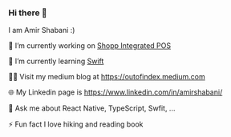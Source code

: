 ### Hi there 👋

<!--
**Schabaani/Schabaani** is a ✨ _special_ ✨ repository because its `README.md` (this file) appears on your GitHub profile.

Here are some ideas to get you started:

- 🔭 I’m currently working on ...
- 🌱 I’m currently learning ...
- 👯 I’m looking to collaborate on ...
- 🤔 I’m looking for help with ...
- 💬 Ask me about ...
- 📫 How to reach me: ...
- 😄 Pronouns: ...
- ⚡ Fun fact: ...
-->
I am Amir Shabani :)

🔭 I’m currently working on [Shopp Integrated POS](https://shopp.ir/?p=654)

🌱 I’m currently learning [Swift](https://github.com/Schabaani/ios-development-journey)

👨‍💻 Visit my medium blog at https://outofindex.medium.com

🌐 My Linkedin page is https://www.linkedin.com/in/amirshabani/

💬 Ask me about React Native, TypeScript, Swfit, ...

⚡ Fun fact I love hiking and reading book
